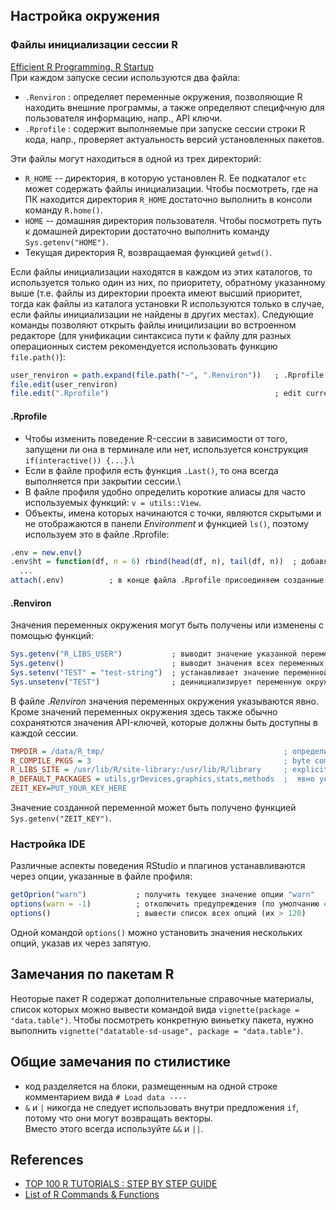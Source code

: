 ## Настройка окружения
### Файлы инициализации сессии R
[Efficient R Programming. R Startup](https://bookdown.org/csgillespie/efficientR/set-up.html#r-startup)\
При каждом запуске сесии используются два файла:
* `.Renviron` : определяет переменные окружения, позволяющие R находить внешние программы, а также определяют специфчную для пользователя информацию, напр., API ключи.
* `.Rprofile` : содержит выполняемые при запуске сессии строки R кода, напр., проверяет актуальность версий установленных пакетов. 

Эти файлы могут находиться в одной из трех директорий:
* `R_HOME` -- директория, в которую установлен R. Ее подкаталог `etc` может содержать файлы инициализации. Чтобы посмотреть, где на ПК находится директория `R_HOME` достаточно выполнить в консоли команду `R.home()`.
* `HOME` -- домашняя директория пользователя. Чтобы посмотреть путь к домашней директории достаточно выполнить команду `Sys.getenv("HOME")`.
* Текущая директория R, возвращаемая функцией `getwd()`.

Если файлы инициализации находятся в каждом из этих каталогов, то используется только один из них, по приоритету, обратному указанному выше (т.е. файлы из директории проекта имеют высший приоритет, тогда как файлы из каталога установки R используются только в случае, если файлы инициализации не найдены в других местах). Следующие команды позволяют открыть файлы иницилизации во встроенном редакторе (для унификации синтаксиса пути к файлу для разных операционных систем рекомендуется использовать функцию `file.path()`):
```r
user_renviron = path.expand(file.path("~", ".Renviron"))   ; .Rprofile in usr HOME folder
file.edit(user_renviron)
file.edit(".Rprofile")                                     ; edit current project specific .Rprofile
```
#### .Rprofile
* Чтобы изменить поведение R-сессии в зависимости от того, запущени ли она в терминале или нет, используется конструкция `if(interactive()) {...}`.\
* Если в файле профиля есть функция `.Last()`, то она всегда выполняется при закрытии сессии.\
* В файле профиля удобно определить короткие алиасы для часто используемых функций: `v = utils::View`.
* Объекты, имена которых начинаются с точки, являются скрытыми и не отображаются в панели *Environment* и функцией `ls()`, поэтому используем это в файле .Rprofile:
```r
.env = new.env()
.env$ht = function(df, n = 6) rbind(head(df, n), tail(df, n))  ; добавляем функцию в окружение .env
  ...
attach(.env)          ; в конце файла .Rprofile присоединяем созданные объекты к текущему окружению
```
#### .Renviron
Значения переменных окружения могут быть получены или изменены с помощью функций:
```r
Sys.getenv("R_LIBS_USER")           ; выводит значение указанной переменной окружения
Sys.getenv()                        ; выводит значения всех переменных окружения
Sys.setenv("TEST" = "test-string")  ; устанавливает значение переменной окружения для текущей сессии
Sys.unsetenv("TEST")                ; деинициализирует переменную окружения
```
В файле *.Renviron* значения переменных окружения указываются явно. Кроме значений переменных окружения здесь также обычно сохранятются значения API-ключей, которые должны быть доступны в каждой сессии.
```ini
TMPDIR = /data/R_tmp/                                        ; определить каталог для временных файлов
R_COMPILE_PKGS = 3                                           ; byte compile all packages
R_LIBS_SITE = /usr/lib/R/site-library:/usr/lib/R/library     ; explicitly state where to look for packages
R_DEFAULT_PACKAGES = utils,grDevices,graphics,stats,methods  ;  явно указываем пакеты для загрузки (I don’t load the datasets package, but I ensure that methods is always loaded)
ZEIT_KEY=PUT_YOUR_KEY_HERE
```
Значение созданной переменной может быть получено функцией `Sys.getenv("ZEIT_KEY")`.

### Настройка IDE
Различные аспекты поведения RStudio и плагинов устанавливаются через опции, указанные в файле профиля:
```r
getOprion("warn")           ; получить текущее значение опции "warn"
options(warn = -1)          ; отколючить предупреждения (по умолчанию = 0)
options()                   ; вывести список всех опций (их > 120)

```
Одной командой `options()` можно установить значения нескольких опций, указав их через запятую.

##  Замечания по пакетам R
Неоторые пакет R содержат дополнительные справочные материалы, список которых можно вывести командой вида `vignette(package = "data.table")`.
Чтобы посмотреть конкретную виньетку пакета, нужно выполнить `vignette("datatable-sd-usage", package = "data.table")`.

## Общие замечания по стилистике
* код разделяется на блоки, размещенным на одной строке комментарием вида `# Load data ----`
* `&` и `|` никогда не следует использовать внутри предложения `if`, потому что они могут возвращать векторы.  
Вместо этого всегда используйте `&&` и `||`.
 
## References
* [TOP 100 R TUTORIALS : STEP BY STEP GUIDE](https://www.listendata.com/p/r-programming-tutorials.html)
* [List of R Commands & Functions](https://statisticsglobe.com/r-functions-list/)
